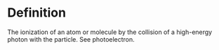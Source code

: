 # Definition

The ionization of an atom or molecule by the collision of a high-energy
photon with the particle. See photoelectron.
